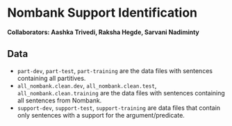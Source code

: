 # Nombank Support Identification

**Collaborators: Aashka Trivedi, Raksha Hegde, Sarvani Nadiminty**

## Data

- `part-dev`, `part-test`, `part-training` are the data files with sentences containing all partitives.
- `all_nombank.clean.dev`, `all_nombank.clean.test`, `all_nombank.clean.training` are the data files with sentences containing all sentences from Nombank.
- `support-dev`, `support-test`, `support-training` are data files that contain only sentences with a support for the argument/predicate.
